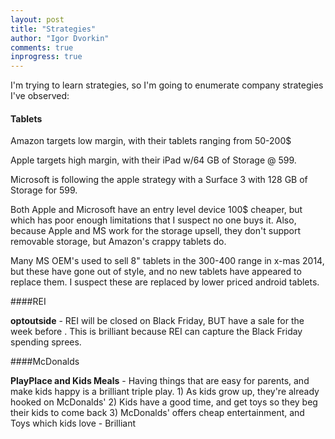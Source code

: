 ```yaml
--- 
layout: post
title: "Strategies"
author: "Igor Dvorkin"
comments: true
inprogress: true
---
```


I'm trying to learn strategies, so I'm going to enumerate company strategies I've observed: 

#### Tablets

Amazon targets low margin, with their tablets ranging from 50-200$ 

Apple targets high margin, with their iPad w/64 GB of Storage @ 599.

Microsoft is following the apple strategy with a Surface 3 with 128 GB of Storage for 599.

Both Apple and Microsoft have an entry level device 100$ cheaper, but which has poor enough limitations that I suspect no one buys it. Also, because Apple and MS work for the storage upsell, they don't support removable storage, but Amazon's crappy tablets do.

Many MS OEM's used to sell 8" tablets in the 300-400 range in x-mas 2014, but these have gone out of style, and no new tablets have appeared to replace them. I suspect these are replaced by lower priced android tablets.

####REI

__optoutside__ - REI will be closed on Black Friday, BUT have a sale for the week before . This is brilliant because REI can capture the Black Friday spending sprees.

####McDonalds

__PlayPlace and Kids Meals__ - Having things that are easy for parents, and make kids happy is a brilliant triple play. 1) As kids grow up, they're already hooked on McDonalds' 2) Kids have a good time, and get toys so they beg their kids to come back 3) McDonalds' offers cheap entertainment, and Toys which kids love - Brilliant
